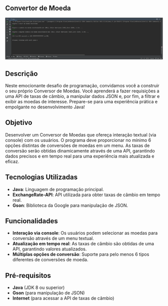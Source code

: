 
## Convertor de Moeda 

![ConvertorDeMoedaResultado.png](src%2Fmain%2Fresources%2Fassets%2FConvertorDeMoedaResultado.png)
## Descrição

Neste emocionante desafio de programação, convidamos você a construir o seu próprio Conversor de Moedas. Você aprenderá a fazer requisições a uma API de taxas de câmbio, a manipular dados JSON e, por fim, a filtrar e exibir as moedas de interesse. Prepare-se para uma experiência prática e empolgante no desenvolvimento Java!

## Objetivo

Desenvolver um Conversor de Moedas que ofereça interação textual (via console) com os usuários. O programa deve proporcionar no mínimo 6 opções distintas de conversões de moedas em um menu. As taxas de conversão serão obtidas dinamicamente através de uma API, garantindo dados precisos e em tempo real para uma experiência mais atualizada e eficaz.

## Tecnologias Utilizadas

- **Java**: Linguagem de programação principal.
- **ExchangeRate-API**: API utilizada para obter taxas de câmbio em tempo real.
- **Gson**: Biblioteca da Google para manipulação de JSON.

## Funcionalidades

- **Interação via console**: Os usuários podem selecionar as moedas para conversão através de um menu textual.
- **Atualização em tempo real**: As taxas de câmbio são obtidas de uma API, garantindo valores atualizados.
- **Múltiplas opções de conversão**: Suporte para pelo menos 6 tipos diferentes de conversões de moeda.

## Pré-requisitos

- **Java** (JDK 8 ou superior)
- **Gson** (para manipulação de JSON)
- **Internet** (para acessar a API de taxas de câmbio)